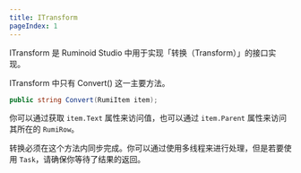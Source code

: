 ```yaml
---
title: ITransform
pageIndex: 1
---
```


ITransform 是 Ruminoid Studio 中用于实现「转换（Transform）」的接口实现。

ITransform 中只有 Convert() 这一主要方法。

```cs
public string Convert(RumiItem item);
```

你可以通过获取 `item.Text` 属性来访问值，也可以通过 `item.Parent` 属性来访问其所在的 `RumiRow`。

转换必须在这个方法内同步完成。你可以通过使用多线程来进行处理，但是若要使用 `Task`，请确保你等待了结果的返回。
